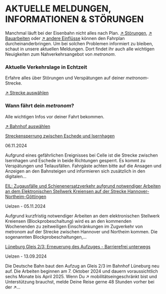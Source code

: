 AKTUELLE MELDUNGEN, INFORMATIONEN & STÖRUNGEN
==========

Manchmal läuft bei der Eisenbahn nicht alles nach Plan. [↗ Störungen](https://www.der-metronom.de/fahrplan/aktuelle-verkehrslage/), [↗ Bauarbeiten](https://www.der-metronom.de/fahrplan/baustellen-uebersicht/) oder [↗ andere Einflüsse](https://www.der-metronom.de/service/was-war-denn-da-los/) können den Fahrplan durcheinanderbringen. Um bei solchen Problemen informiert zu bleiben, schaut in unsere aktuellen Meldungen. Dort findet ihr auch alle wichtigen Neuigkeiten zum Nahverkehrsangebot von *metronom*.

### Aktuelle Verkehrslage in Echtzeit ###

Erfahre alles über Störungen und Verspätungen auf deiner *metronom*-Strecke.

[↗ Strecke auswählen](https://www.der-metronom.de/fahrplan/aktuelle-verkehrslage/)

### Wann fährt dein *metronom*? ###

Alle wichtigen Infos vor deiner Fahrt bekommen.

[↗ Bahnhof auswählen](https://www.der-metronom.de/fahrplan/wann-faehrt-mein-metronom/)

[Streckensperrung zwischen Eschede und Isernhagen](https://www.der-metronom.de/aktuell/streckensperrung-zwischen-eschede-und-isernhagen/)

 06.11.2024

Aufgrund eines gefährlichen Ereignisses bei Celle ist die Strecke zwischen Isernhagen und Eschede in beide Richtungen gesperrt. Es kommt zu Verspätungen und Teilausfällen. Fahrgäste achten bitte auf die Ansagen und Anzeigen an den Bahnsteigen und informieren sich zusätzlich in den digitalen...

[EIL: Zugausfälle und Schienenersatzverkehr aufgrund notwendiger Arbeiten an dem Elektronischen Stellwerk Kreiensen auf der Strecke Hannover-Northeim-Göttingen](https://www.der-metronom.de/aktuell/eil-zugausf%C3%A4lle-und-schienenersatzverkehr-aufgrund-notwendiger-arbeiten-an-dem-elektronischen-stellwerk-kreiensen-auf-der-strecke-hannover-northeim-g%C3%B6ttingen/)

 Uelzen - 05.11.2024

Aufgrund kurzfristig notwendiger Arbeiten an dem elektronischen Stellwerk Kreiensen (Blockprobeschaltung) wird es an den kommenden Wochenenden zu zeitweiligen Einschränkungen im Zugverkehr von metronom auf der Strecke zwischen Hannover und Northeim kommen. Die sogenannten Blockprobeschaltungen,...

[Lüneburg Gleis 2/3: Erneuerung des Aufzuges - Barrierefrei unterwegs](https://www.der-metronom.de/aktuell/lueneburg-gleis-2-3-erneuerung-des-aufzuges-barrierefrei-unterwegs/)

 Uelzen - 13.09.2024

Die Deutsche Bahn baut den Aufzug an Gleis 2/3 im Bahnhof Lüneburg neu auf. Die Arbeiten beginnen am 7. Oktober 2024 und dauern voraussichtlich sechs Monate bis April 2025.
Wenn Du ↗ mobilitätseingeschränkt bist und Unterstützung brauchst, melde Deine Reise gerne 48 Stunden vorher bei der ↗...
